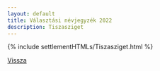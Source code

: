 ```yaml
---
layout: default
title: Választási névjegyzék 2022
description: Tiszasziget
---
```


{% include settlementHTMLs/Tiszasziget.html %}

[Vissza](../)